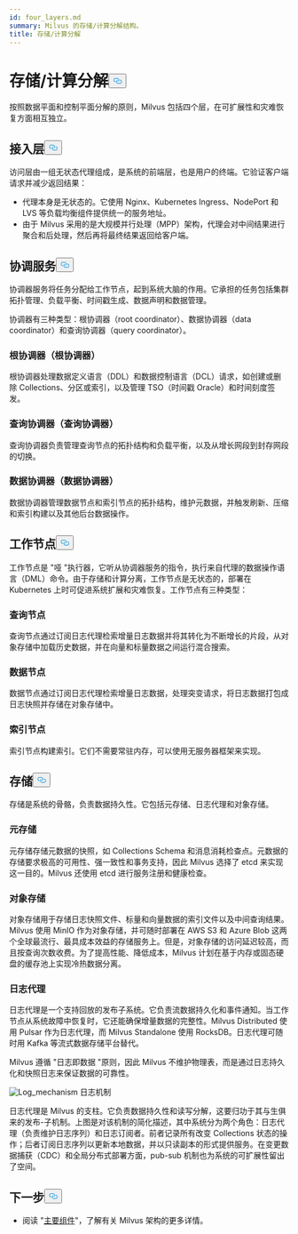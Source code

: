 ```yaml
---
id: four_layers.md
summary: Milvus 的存储/计算分解结构。
title: 存储/计算分解
---
```

<h1 id="StorageComputing-Disaggregation" class="common-anchor-header">存储/计算分解<button data-href="#StorageComputing-Disaggregation" class="anchor-icon" translate="no">
      <svg translate="no"
        aria-hidden="true"
        focusable="false"
        height="20"
        version="1.1"
        viewBox="0 0 16 16"
        width="16"
      >
        <path
          fill="#0092E4"
          fill-rule="evenodd"
          d="M4 9h1v1H4c-1.5 0-3-1.69-3-3.5S2.55 3 4 3h4c1.45 0 3 1.69 3 3.5 0 1.41-.91 2.72-2 3.25V8.59c.58-.45 1-1.27 1-2.09C10 5.22 8.98 4 8 4H4c-.98 0-2 1.22-2 2.5S3 9 4 9zm9-3h-1v1h1c1 0 2 1.22 2 2.5S13.98 12 13 12H9c-.98 0-2-1.22-2-2.5 0-.83.42-1.64 1-2.09V6.25c-1.09.53-2 1.84-2 3.25C6 11.31 7.55 13 9 13h4c1.45 0 3-1.69 3-3.5S14.5 6 13 6z"
        ></path>
      </svg>
    </button></h1><p>按照数据平面和控制平面分解的原则，Milvus 包括四个层，在可扩展性和灾难恢复方面相互独立。</p>
<h2 id="Access-layer" class="common-anchor-header">接入层<button data-href="#Access-layer" class="anchor-icon" translate="no">
      <svg translate="no"
        aria-hidden="true"
        focusable="false"
        height="20"
        version="1.1"
        viewBox="0 0 16 16"
        width="16"
      >
        <path
          fill="#0092E4"
          fill-rule="evenodd"
          d="M4 9h1v1H4c-1.5 0-3-1.69-3-3.5S2.55 3 4 3h4c1.45 0 3 1.69 3 3.5 0 1.41-.91 2.72-2 3.25V8.59c.58-.45 1-1.27 1-2.09C10 5.22 8.98 4 8 4H4c-.98 0-2 1.22-2 2.5S3 9 4 9zm9-3h-1v1h1c1 0 2 1.22 2 2.5S13.98 12 13 12H9c-.98 0-2-1.22-2-2.5 0-.83.42-1.64 1-2.09V6.25c-1.09.53-2 1.84-2 3.25C6 11.31 7.55 13 9 13h4c1.45 0 3-1.69 3-3.5S14.5 6 13 6z"
        ></path>
      </svg>
    </button></h2><p>访问层由一组无状态代理组成，是系统的前端层，也是用户的终端。它验证客户端请求并减少返回结果：</p>
<ul>
<li>代理本身是无状态的。它使用 Nginx、Kubernetes Ingress、NodePort 和 LVS 等负载均衡组件提供统一的服务地址。</li>
<li>由于 Milvus 采用的是大规模并行处理（MPP）架构，代理会对中间结果进行聚合和后处理，然后再将最终结果返回给客户端。</li>
</ul>
<h2 id="Coordinator-service" class="common-anchor-header">协调服务<button data-href="#Coordinator-service" class="anchor-icon" translate="no">
      <svg translate="no"
        aria-hidden="true"
        focusable="false"
        height="20"
        version="1.1"
        viewBox="0 0 16 16"
        width="16"
      >
        <path
          fill="#0092E4"
          fill-rule="evenodd"
          d="M4 9h1v1H4c-1.5 0-3-1.69-3-3.5S2.55 3 4 3h4c1.45 0 3 1.69 3 3.5 0 1.41-.91 2.72-2 3.25V8.59c.58-.45 1-1.27 1-2.09C10 5.22 8.98 4 8 4H4c-.98 0-2 1.22-2 2.5S3 9 4 9zm9-3h-1v1h1c1 0 2 1.22 2 2.5S13.98 12 13 12H9c-.98 0-2-1.22-2-2.5 0-.83.42-1.64 1-2.09V6.25c-1.09.53-2 1.84-2 3.25C6 11.31 7.55 13 9 13h4c1.45 0 3-1.69 3-3.5S14.5 6 13 6z"
        ></path>
      </svg>
    </button></h2><p>协调器服务将任务分配给工作节点，起到系统大脑的作用。它承担的任务包括集群拓扑管理、负载平衡、时间戳生成、数据声明和数据管理。</p>
<p>协调器有三种类型：根协调器（root coordinator）、数据协调器（data coordinator）和查询协调器（query coordinator）。</p>
<h3 id="Root-coordinator-root-coord" class="common-anchor-header">根协调器（根协调器）</h3><p>根协调器处理数据定义语言（DDL）和数据控制语言（DCL）请求，如创建或删除 Collections、分区或索引，以及管理 TSO（时间戳 Oracle）和时间刻度签发。</p>
<h3 id="Query-coordinator-query-coord" class="common-anchor-header">查询协调器（查询协调器）</h3><p>查询协调器负责管理查询节点的拓扑结构和负载平衡，以及从增长网段到封存网段的切换。</p>
<h3 id="Data-coordinator-data-coord" class="common-anchor-header">数据协调器（数据协调器）</h3><p>数据协调器管理数据节点和索引节点的拓扑结构，维护元数据，并触发刷新、压缩和索引构建以及其他后台数据操作。</p>
<h2 id="Worker-nodes" class="common-anchor-header">工作节点<button data-href="#Worker-nodes" class="anchor-icon" translate="no">
      <svg translate="no"
        aria-hidden="true"
        focusable="false"
        height="20"
        version="1.1"
        viewBox="0 0 16 16"
        width="16"
      >
        <path
          fill="#0092E4"
          fill-rule="evenodd"
          d="M4 9h1v1H4c-1.5 0-3-1.69-3-3.5S2.55 3 4 3h4c1.45 0 3 1.69 3 3.5 0 1.41-.91 2.72-2 3.25V8.59c.58-.45 1-1.27 1-2.09C10 5.22 8.98 4 8 4H4c-.98 0-2 1.22-2 2.5S3 9 4 9zm9-3h-1v1h1c1 0 2 1.22 2 2.5S13.98 12 13 12H9c-.98 0-2-1.22-2-2.5 0-.83.42-1.64 1-2.09V6.25c-1.09.53-2 1.84-2 3.25C6 11.31 7.55 13 9 13h4c1.45 0 3-1.69 3-3.5S14.5 6 13 6z"
        ></path>
      </svg>
    </button></h2><p>工作节点是 "哑 "执行器，它听从协调器服务的指令，执行来自代理的数据操作语言（DML）命令。由于存储和计算分离，工作节点是无状态的，部署在 Kubernetes 上时可促进系统扩展和灾难恢复。工作节点有三种类型：</p>
<h3 id="Query-node" class="common-anchor-header">查询节点</h3><p>查询节点通过订阅日志代理检索增量日志数据并将其转化为不断增长的片段，从对象存储中加载历史数据，并在向量和标量数据之间运行混合搜索。</p>
<h3 id="Data-node" class="common-anchor-header">数据节点</h3><p>数据节点通过订阅日志代理检索增量日志数据，处理突变请求，将日志数据打包成日志快照并存储在对象存储中。</p>
<h3 id="Index-node" class="common-anchor-header">索引节点</h3><p>索引节点构建索引。它们不需要常驻内存，可以使用无服务器框架来实现。</p>
<h2 id="Storage" class="common-anchor-header">存储<button data-href="#Storage" class="anchor-icon" translate="no">
      <svg translate="no"
        aria-hidden="true"
        focusable="false"
        height="20"
        version="1.1"
        viewBox="0 0 16 16"
        width="16"
      >
        <path
          fill="#0092E4"
          fill-rule="evenodd"
          d="M4 9h1v1H4c-1.5 0-3-1.69-3-3.5S2.55 3 4 3h4c1.45 0 3 1.69 3 3.5 0 1.41-.91 2.72-2 3.25V8.59c.58-.45 1-1.27 1-2.09C10 5.22 8.98 4 8 4H4c-.98 0-2 1.22-2 2.5S3 9 4 9zm9-3h-1v1h1c1 0 2 1.22 2 2.5S13.98 12 13 12H9c-.98 0-2-1.22-2-2.5 0-.83.42-1.64 1-2.09V6.25c-1.09.53-2 1.84-2 3.25C6 11.31 7.55 13 9 13h4c1.45 0 3-1.69 3-3.5S14.5 6 13 6z"
        ></path>
      </svg>
    </button></h2><p>存储是系统的骨骼，负责数据持久性。它包括元存储、日志代理和对象存储。</p>
<h3 id="Meta-storage" class="common-anchor-header">元存储</h3><p>元存储存储元数据的快照，如 Collections Schema 和消息消耗检查点。元数据的存储要求极高的可用性、强一致性和事务支持，因此 Milvus 选择了 etcd 来实现这一目的。Milvus 还使用 etcd 进行服务注册和健康检查。</p>
<h3 id="Object-storage" class="common-anchor-header">对象存储</h3><p>对象存储用于存储日志快照文件、标量和向量数据的索引文件以及中间查询结果。Milvus 使用 MinIO 作为对象存储，并可随时部署在 AWS S3 和 Azure Blob 这两个全球最流行、最具成本效益的存储服务上。但是，对象存储的访问延迟较高，而且按查询次数收费。为了提高性能、降低成本，Milvus 计划在基于内存或固态硬盘的缓存池上实现冷热数据分离。</p>
<h3 id="Log-broker" class="common-anchor-header">日志代理</h3><p>日志代理是一个支持回放的发布子系统。它负责流数据持久化和事件通知。当工作节点从系统故障中恢复时，它还能确保增量数据的完整性。Milvus Distributed 使用 Pulsar 作为日志代理，而 Milvus Standalone 使用 RocksDB。日志代理可随时用 Kafka 等流式数据存储平台替代。</p>
<p>Milvus 遵循 "日志即数据 "原则，因此 Milvus 不维护物理表，而是通过日志持久化和快照日志来保证数据的可靠性。</p>
<p>
  
   <span class="img-wrapper"> <img translate="no" src="/docs/v2.4.x/assets/log_mechanism.png" alt="Log_mechanism" class="doc-image" id="log_mechanism" />
   </span> <span class="img-wrapper"> <span>日志机制</span> </span></p>
<p>日志代理是 Milvus 的支柱。它负责数据持久性和读写分解，这要归功于其与生俱来的发布-子机制。上图是对该机制的简化描述，其中系统分为两个角色：日志代理（负责维护日志序列）和日志订阅者。前者记录所有改变 Collections 状态的操作；后者订阅日志序列以更新本地数据，并以只读副本的形式提供服务。在变更数据捕获（CDC）和全局分布式部署方面，pub-sub 机制也为系统的可扩展性留出了空间。</p>
<h2 id="Whats-next" class="common-anchor-header">下一步<button data-href="#Whats-next" class="anchor-icon" translate="no">
      <svg translate="no"
        aria-hidden="true"
        focusable="false"
        height="20"
        version="1.1"
        viewBox="0 0 16 16"
        width="16"
      >
        <path
          fill="#0092E4"
          fill-rule="evenodd"
          d="M4 9h1v1H4c-1.5 0-3-1.69-3-3.5S2.55 3 4 3h4c1.45 0 3 1.69 3 3.5 0 1.41-.91 2.72-2 3.25V8.59c.58-.45 1-1.27 1-2.09C10 5.22 8.98 4 8 4H4c-.98 0-2 1.22-2 2.5S3 9 4 9zm9-3h-1v1h1c1 0 2 1.22 2 2.5S13.98 12 13 12H9c-.98 0-2-1.22-2-2.5 0-.83.42-1.64 1-2.09V6.25c-1.09.53-2 1.84-2 3.25C6 11.31 7.55 13 9 13h4c1.45 0 3-1.69 3-3.5S14.5 6 13 6z"
        ></path>
      </svg>
    </button></h2><ul>
<li>阅读 "<a href="/docs/zh/v2.4.x/main_components.md">主要组件</a>"，了解有关 Milvus 架构的更多详情。</li>
</ul>
